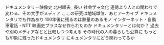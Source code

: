 ドキュメンタリー映像史 北村順夫_ 長い
社会学→文化
道徳より人との関わりで変わる、その大手がメディア
ここの研究は地域単位、あとアーカイブ
ドキュメンタリでも作為あり
100年後に残るのは熱量のあるモノ
インターネット・自動車電話・NTT
映画史プラスなぜ作られたのか
ドキュメンタリーとは何か？
過去や別のメディアなどと比較しつつ考える
その時代の人の暮らしも公算に
もっとも印象に残ったドキュメンタリ
にキュメンタリにどう関わってるか
